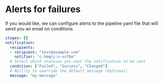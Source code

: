 # Alerts for failures

If you would like, we can configure alerts to the pipeline yaml file that will send you an email on conditions.

```yaml
stages: {}
notification:
  recipients:
  - recipient: "test@example.com"
    notifier: "c-hmqnj:n-xv76m"
  # Select which statuses you want the notification to be sent
  condition: ["Failed", "Success", "Changed"]
  # Ability to override the default message (Optional)
  message: "my-message"

```
